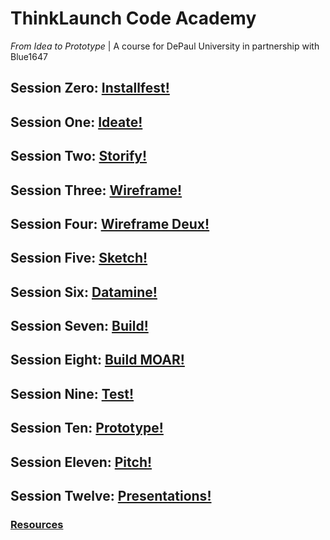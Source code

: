 # ThinkLaunch Code Academy
_From Idea to Prototype_ | A course for DePaul University in partnership with Blue1647

## Session Zero: [Installfest!](installfest.md)
## Session One: [Ideate!](sessions/01.md)
## Session Two: [Storify!](#)
## Session Three: [Wireframe!](#)
## Session Four: [Wireframe Deux!](#)
## Session Five: [Sketch!](#)
## Session Six: [Datamine!](#)
## Session Seven: [Build!](#)
## Session Eight: [Build MOAR!](#)
## Session Nine: [Test!](#)
## Session Ten: [Prototype!](#)
## Session Eleven: [Pitch!](#)
## Session Twelve: [Presentations!](#)

### [Resources](resources/resources.md)

